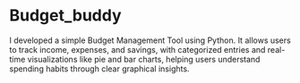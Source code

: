 # Budget_buddy
I developed a simple Budget Management Tool using Python. It allows users to track income, expenses, and savings, with categorized entries and real-time visualizations like pie and bar charts, helping users understand spending habits through clear graphical insights.
